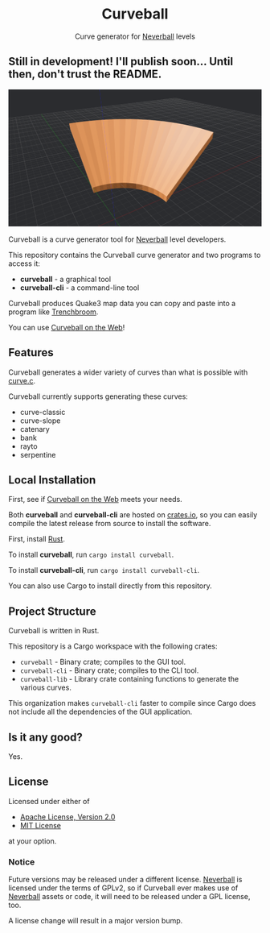 <div align="center">

# Curveball

Curve generator for [Neverball] levels

</div>

## Still in development! I'll publish soon... Until then, don't trust the README.

![cuveball logo](resources/curveball.png)

Curveball is a curve generator tool for [Neverball] level developers.

This repository contains the Curveball curve generator and two programs to access it:

- **curveball** - a graphical tool
- **curveball-cli** - a command-line tool

Curveball produces Quake3 map data you can copy and paste into a program like [Trenchbroom].

You can use [Curveball on the Web]!

## Features

Curveball generates a wider variety of curves than what is possible with [curve.c].

Curveball currently supports generating these curves:

- curve-classic
- curve-slope
- catenary
- bank
- rayto
- serpentine

## Local Installation

First, see if [Curveball on the Web] meets your needs.

Both **curveball** and **curveball-cli** are hosted on [crates.io], so you can easily compile the latest release from source to install the software.

First, install [Rust](https://www.rust-lang.org/).

To install **curveball**, run `cargo install curveball`.

To install **curveball-cli**, run `cargo install curveball-cli`.

You can also use Cargo to install directly from this repository.

## Project Structure

Curveball is written in Rust.

This repository is a Cargo workspace with the following crates:

- `curveball` - Binary crate; compiles to the GUI tool.
- `curveball-cli` - Binary crate; compiles to the CLI tool.
- `curveball-lib` - Library crate containing functions to generate the various curves.

This organization makes `curveball-cli` faster to compile since Cargo does not include all the dependencies of the GUI application.

## Is it any good?

Yes.

## License

Licensed under either of

- [Apache License, Version 2.0](LICENSE-APACHE)
- [MIT License](LICENSE-MIT)

at your option.

### Notice

Future versions may be released under a different license. [Neverball] is licensed under the terms of GPLv2, so if Curveball ever makes use of [Neverball] assets or code, it will need to be released under a GPL license, too.

A license change will result in a major version bump.

[crates.io]: https://crates.io/
[curve.c]: https://github.com/Neverball/neverball/blob/master/contrib/curve.c
[Curveball on the Web]: https://www.google.com
[Neverball]: https://neverball.org/
[Trenchbroom]: https://trenchbroom.github.io/
